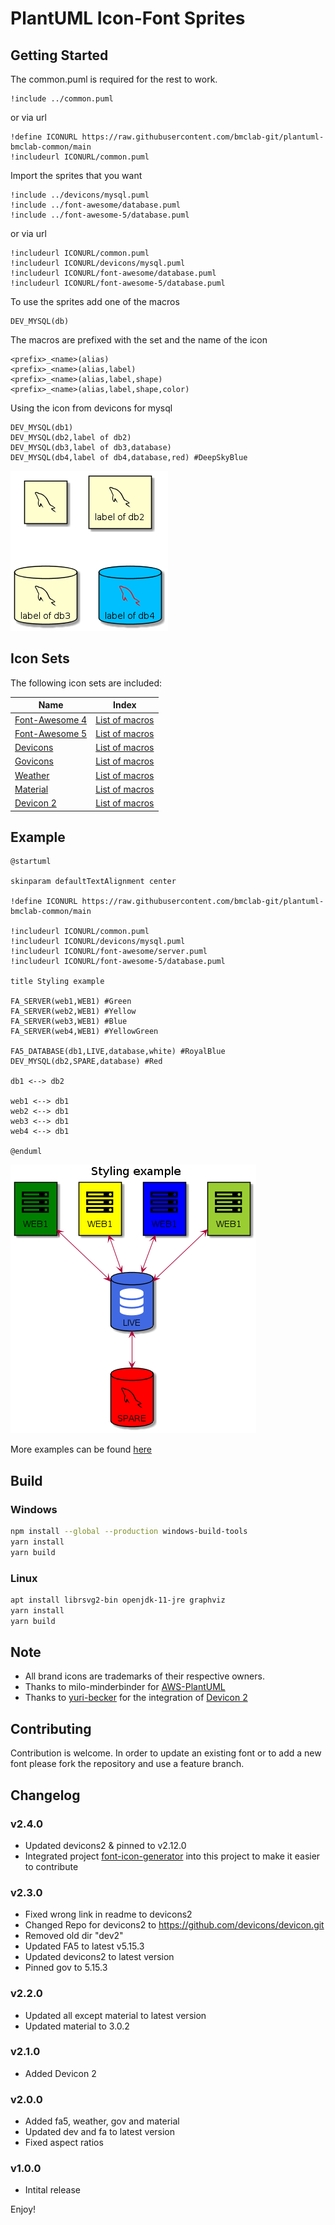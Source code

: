 # PlantUML Icon-Font Sprites

## Getting Started

The common.puml is required for the rest to work.

```puml
!include ../common.puml
```

or via url

```puml
!define ICONURL https://raw.githubusercontent.com/bmclab-git/plantuml-bmclab-common/main
!includeurl ICONURL/common.puml
```

Import the sprites that you want

```puml
!include ../devicons/mysql.puml
!include ../font-awesome/database.puml
!include ../font-awesome-5/database.puml
```

or via url

```puml
!includeurl ICONURL/common.puml
!includeurl ICONURL/devicons/mysql.puml
!includeurl ICONURL/font-awesome/database.puml
!includeurl ICONURL/font-awesome-5/database.puml
```

To use the sprites add one of the macros

```puml
DEV_MYSQL(db)
```

The macros are prefixed with the set and the name of the icon

```puml
<prefix>_<name>(alias)
<prefix>_<name>(alias,label)
<prefix>_<name>(alias,label,shape)
<prefix>_<name>(alias,label,shape,color)
```

Using the icon from devicons for mysql

```puml
DEV_MYSQL(db1)
DEV_MYSQL(db2,label of db2)
DEV_MYSQL(db3,label of db3,database)
DEV_MYSQL(db4,label of db4,database,red) #DeepSkyBlue
```

![overload-example](examples/overload-example.png)

## Icon Sets

The following icon sets are included:

| Name                                                       | Index                                     |
| ---------------------------------------------------------- | ----------------------------------------- |
| [Font-Awesome 4](https://fontawesome.com/v4.7.0/)          | [List of macros](font-awesome/index.md)   |
| [Font-Awesome 5](http://fontawesome.io/)                   | [List of macros](font-awesome-5/index.md) |
| [Devicons](http://vorillaz.github.io/devicons)             | [List of macros](devicons/index.md)       |
| [Govicons](http://govicons.io/)                            | [List of macros](govicons/index.md)       |
| [Weather](https://erikflowers.github.io/weather-icons/)    | [List of macros](weather/index.md)        |
| [Material](http://google.github.io/material-design-icons/) | [List of macros](material/index.md)       |
| [Devicon 2](https://github.com/devicons/devicon.git)       | [List of macros](devicons2/index.md)      |

## Example

```puml
@startuml

skinparam defaultTextAlignment center

!define ICONURL https://raw.githubusercontent.com/bmclab-git/plantuml-bmclab-common/main

!includeurl ICONURL/common.puml
!includeurl ICONURL/devicons/mysql.puml
!includeurl ICONURL/font-awesome/server.puml
!includeurl ICONURL/font-awesome-5/database.puml

title Styling example

FA_SERVER(web1,WEB1) #Green
FA_SERVER(web2,WEB1) #Yellow
FA_SERVER(web3,WEB1) #Blue
FA_SERVER(web4,WEB1) #YellowGreen

FA5_DATABASE(db1,LIVE,database,white) #RoyalBlue
DEV_MYSQL(db2,SPARE,database) #Red

db1 <--> db2

web1 <--> db1
web2 <--> db1
web3 <--> db1
web4 <--> db1

@enduml
```

![styling-example](examples/styling-example.png)

More examples can be found [here](examples/)

## Build

### Windows

```bash
npm install --global --production windows-build-tools
yarn install
yarn build
```

### Linux

```bash
apt install librsvg2-bin openjdk-11-jre graphviz
yarn install
yarn build
```

## Note

- All brand icons are trademarks of their respective owners.
- Thanks to milo-minderbinder for [AWS-PlantUML](https://github.com/milo-minderbinder/AWS-PlantUML)
- Thanks to [yuri-becker](https://github.com/yuri-becker) for the integration of [Devicon 2](https://konpa.github.io/devicon/)

## Contributing

Contribution is welcome. In order to update an existing font or to add a new font please fork the repository and use a feature branch.

## Changelog

### v2.4.0

- Updated devicons2 & pinned to v2.12.0
- Integrated project [font-icon-generator](https://github.com/tupadr3/font-icon-generator) into this project to make it easier to contribute

### v2.3.0

- Fixed wrong link in readme to devicons2
- Changed Repo for devicons2 to <https://github.com/devicons/devicon.git>
- Removed old dir "dev2"
- Updated FA5 to latest v5.15.3
- Updated devicons2 to latest version
- Pinned gov to 5.15.3

### v2.2.0

- Updated all except material to latest version
- Updated material to 3.0.2

### v2.1.0

- Added Devicon 2

### v2.0.0

- Added fa5, weather, gov and material
- Updated dev and fa to latest version
- Fixed aspect ratios

### v1.0.0

- Intital release

Enjoy!
